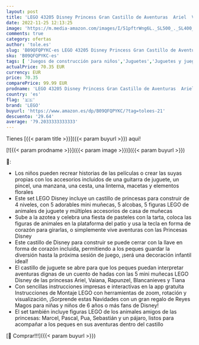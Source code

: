 ```yaml
---
layout: post
title: 'LEGO 43205 Disney Princess Gran Castillo de Aventuras  Ariel  Vaiana  Rapunzel  Blancanieves y Más  Juguete Construcción  Regalos Reyes y Navidad'
date: 2022-11-25 12:13:25
image: 'https://m.media-amazon.com/images/I/51pftrWng6L._SL500_._SL400_.jpg'
comments: true
category: ofertas
author: 'tole.es'
slug: 'B09QFQPYKC-es LEGO 43205 Disney Princess Gran Castillo de Aventuras...'
sku: 'B09QFQPYKC-es'
tags: [ 'Juegos de construcción para niños','Juguetes','Juguetes y juegos','Sets de construcción','lego','navidad','🇪🇸', ]
actualPrice: 70.35 EUR
currency: EUR
price: 70.35
comparePrice: 99.99 EUR
prodname: 'LEGO 43205 Disney Princess Gran Castillo de Aventuras  Ariel  Vaiana  Rapunzel  Blancanieves y Más  Juguete Construcción  Regalos Reyes y Navidad'
country: 'es'
flag: '🇪🇸'
brand: 'LEGO'
buyurl: 'https://www.amazon.es/dp/B09QFQPYKC/?tag=tolees-21'
descuento: '29.64'
average: '79.2033333333333'
---
```


Tienes [{{< param title >}}]({{< param buyurl >}}) aqui!

[![{{< param prodname >}}]({{< param image >}})]({{< param buyurl >}})

🔎:

- Los niños pueden recrear historias de las películas o crear las suyas propias con los accesorios incluidos de una guitarra de juguete, un pincel, una manzana, una cesta, una linterna, macetas y elementos florales
- Este set LEGO Disney incluye un castillo de princesas para construir de 4 niveles, con 5 adorables mini muñecas, 5 alcobas, 5 figuras LEGO de animales de juguete y múltiples accesorios de casa de muñecas
- Sube a la azotea y celebra una fiesta de pasteles con la tarta, coloca las figuras de animales en la plataforma del patio y usa la tecla en forma de corazón para girarlas, o simplemente vive aventuras con las Princesas Disney
- Este castillo de Disney para construir se puede cerrar con la llave en forma de corazón incluida, permitiendo a los peques guardar la diversión hasta la próxima sesión de juego, ¡será una decoración infantil ideal!
- El castillo de juguete se abre para que los peques puedan interpretar aventuras dignas de un cuento de hadas con las 5 mini muñecas LEGO Disney de las princesas Ariel, Vaiana, Rapunzel, Blancanieves y Tiana
- Con sencillas instrucciones impresas e interactivas en la app gratuita Instrucciones de Montaje LEGO con herramientas de zoom, rotación y visualización, ¡Sorprende estas Navidades con un gran regalo de Reyes Magos para niñas y niños de 6 años o más fans de Disney!
- El set también incluye figuras LEGO de los animales amigos de las princesas: Marcel, Pascal, Pua, Sebastián y un pájaro, listos para acompañar a los peques en sus aventuras dentro del castillo

[🛒 Comprar!!!]({{< param buyurl >}})
